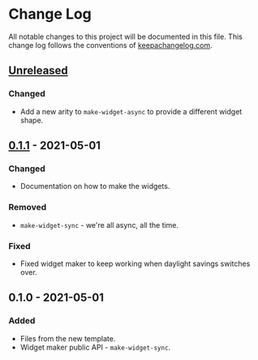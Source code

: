 # Change Log
All notable changes to this project will be documented in this file. This change log follows the conventions of [keepachangelog.com](http://keepachangelog.com/).

## [Unreleased]
### Changed
- Add a new arity to `make-widget-async` to provide a different widget shape.

## [0.1.1] - 2021-05-01
### Changed
- Documentation on how to make the widgets.

### Removed
- `make-widget-sync` - we're all async, all the time.

### Fixed
- Fixed widget maker to keep working when daylight savings switches over.

## 0.1.0 - 2021-05-01
### Added
- Files from the new template.
- Widget maker public API - `make-widget-sync`.

[Unreleased]: https://sourcehost.site/your-name/clojure-playground/compare/0.1.1...HEAD
[0.1.1]: https://sourcehost.site/your-name/clojure-playground/compare/0.1.0...0.1.1
